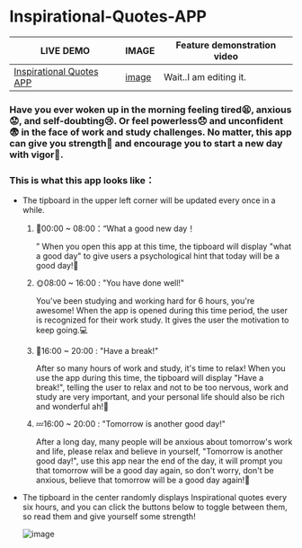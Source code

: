 # Inspirational-Quotes-APP

| LIVE DEMO                                                    | IMAGE                                                        | Feature demonstration video |
| ------------------------------------------------------------ | ------------------------------------------------------------ | --------------------------- |
| [Inspirational Quotes APP](https://inspirationalquotesmr.netlify.app/) | [image](https://github.com/maronggithub/Inspirational-Quotes-APP/blob/main/document/image.png) | Wait..I am editing it.      |

### Have you ever woken up in the morning feeling tired:tired_face:, anxious:worried:, and self-doubting:cry:. Or feel powerless:disappointed: and unconfident:fearful: in the face of work and study challenges. No matter, this app can give you strength:muscle: and encourage you to start a new day with vigor:star2:.

### This is what this app looks like：

- The tipboard in the upper left corner will be updated every once in a while.

  1. :city_sunrise:00:00 ~ 08:00：“What a good new day！

     ” When you open this app at this time, the tipboard will display "what a good day" to give users a psychological hint that today will be a good day!:tada:

  2. :sun_with_face:08:00 ~ 16:00 : "You have done well!"

     You've been studying and working hard for 6 hours, you're awesome! When the app is opened during this time period, the user is recognized for their work study. It gives the user the motivation to keep going.:computer:

  3. :sunrise:16:00 ~ 20:00 : "Have a break!"

     After so many hours of work and study, it's time to relax! When you use the app during this time, the  tipboard  will display "Have a break!", telling the user to relax and not to be too nervous, work and study are very important, and your personal life should also be rich and wonderful ah!:beer:

  4. :zzz:16:00 ~ 20:00 : "Tomorrow is another good day!"

     After a long day, many people will be anxious about tomorrow's work and life, please relax and believe in yourself, "Tomorrow is another good day!", use this app near the end of the day, it will prompt you that tomorrow will be a good day again, so don't worry, don't be anxious, believe that tomorrow will be a good day again!:rainbow:

- The tipboard in the center randomly displays Inspirational quotes every six hours, and you can click the buttons below to toggle between them, so read them and give yourself some strength!

  ![image](/Users/joy/Desktop/Inspirational-Quotes-APP/document/image.png)

  
